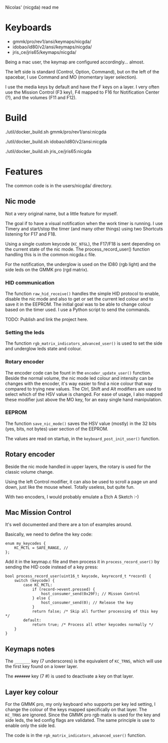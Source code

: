 Nicolas' (nicgda) read me

# Keyboards
- gmmk/pro/rev1/ansi/keymaps/nicgda/
- idobao/id80/v2/ansi/keymaps/nicgda/
- jris_ce/jris65/keymaps/nicgda/

Being a mac user, the keymap are configured accordingly... almost.

The left side is standard (Control, Option, Command), but on the left of the
spacebar, I use Command and MO (momentary layer selection).

I use the media keys by default and have the F keys on a layer. I very often
use the Mission Control (F3 key), F4 mapped to F16 for Notification Center (?),
and the volumes (F11 and F12).

# Build

./util/docker_build.sh gmmk/pro/rev1/ansi:nicgda

./util/docker_build.sh idobao/id80/v2/ansi:nicgda

./util/docker_build.sh jris_ce/jris65:nicgda

# Features

The common code is in the users/nicgda/ directory.

## Nic mode
Not a very original name, but a little feature for myself.

The goal if to have a visual notification when the work timer is running.
I use Timery and start/stop the timer (and many other things) using two
Shortcuts listening for F17 and F18.

Using a single custom keycode (`KC_NTGL`), the F17/F18 is sent depending on
the current state of the nic mode. The process_record_user() function
handling this is in the common nicgda.c file.

For the notification, the underglow is used on the ID80 (rgb light) and 
the side leds on the GMMK pro (rgd matrix).

### HID communication
The function `raw_hid_receive()` handles the simple HID protocol to enable,
disable the nic mode and also to get or set the current led colour and to
save it in the EEPROM.  The initial goal was to be able to change colour
based on the timer used.  I use a Python script to send the commands.

TODO: Publish and link the project here.

### Setting the leds
The function `rgb_matrix_indicators_advanced_user()` is used to set the
side and underglow leds state and colour.

### Rotary encoder
The encoder code can be fount in the `encoder_update_user()` function.
Beside the normal volume, the nic mode led colour and intensity can be
changes with the encoder, it's way easier to find a nice colour that way
compared to trying new values.
The Ctrl, Shift and Alt modifiers are used to select which of the HSV value
is changed. For ease of usage, I also mapped these modifier just above the
MO key, for an easy single hand manipulation.


### EEPROM
The function `save_nic_mode()` saves the HSV value (mostly) in the 32 bits
(yes, bits, not bytes) user section of the EEPROM.

The values are read on startup, in the `keyboard_post_init_user()` function.

## Rotary encoder
Beside the nic mode handled in upper layers, the rotary is used for the
classic volume change.

Using the left Control modifier, it can also be used to scroll a page un
and down, just like the mouse wheel. Totally useless, but quite fun.

With two encoders, I would probably emulate a Etch A Sketch :-)

## Mac Mission Control
It's well documented and there are a ton of examples around.

Basically, we need to define the key code:

    enum my_keycodes {
        KC_MCTL = SAFE_RANGE, //
    };

Add it in the keymap.c file and then process it in `process_record_user()`
by sending the HID code instead of a key press:

    bool process_record_user(uint16_t keycode, keyrecord_t *record) {
        switch (keycode) {
            case KC_MCTL:
                if (record->event.pressed) {
                    host_consumer_send(0x29F); // Misson Control
                } else {
                    host_consumer_send(0); // Release the key
                }
                return false; /* Skip all further processing of this key */
            default:
                return true; /* Process all other keycodes normally */
        }
    }

## Keymaps notes

The `_______` key (7 underscores) is the equivalent of `KC_TRNS`, which will use
the first key found on a lower layer.

The `#######` key (7 #) is used to deactivate a key on that layer.

## Layer key colour
For the GMMK pro, my only keyboard who supports per key led setting, I change the
colour of the keys mapped specifically on that layer. The `KC_TRNS` are ignored.
Since the GMMK pro rgb matix is used for the key and side leds, the led config
flags are validated. The same principle is use to enable only the side led.

The code is in the `rgb_matrix_indicators_advanced_user()` function.
